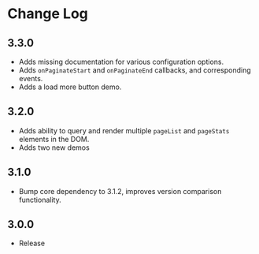 Change Log
==========

## 3.3.0
- Adds missing documentation for various configuration options.
- Adds `onPaginateStart` and `onPaginateEnd` callbacks, and corresponding events.
- Adds a load more button demo.

## 3.2.0

- Adds ability to query and render multiple `pageList` and `pageStats` elements in the DOM.
- Adds two new demos

## 3.1.0

- Bump core dependency to 3.1.2, improves version comparison functionality.

## 3.0.0

- Release
